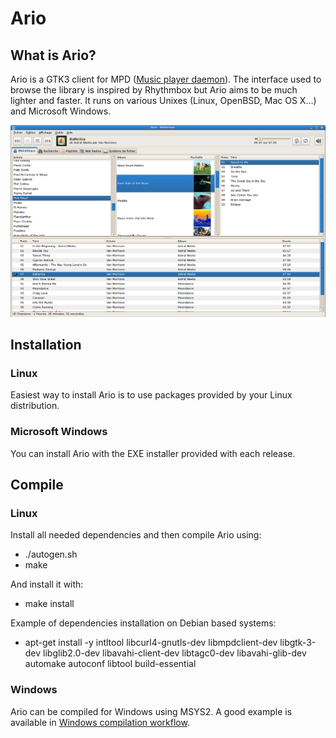 # Ario


## What is Ario?

Ario is a GTK3 client for MPD ([Music player daemon](http://musicpd.org)). The interface used to browse the library is inspired by Rhythmbox but Ario aims to be much lighter and faster.
It runs on various Unixes (Linux, OpenBSD, Mac OS X...) and Microsoft Windows.

![](./Screenshot.png)

## Installation
### Linux
Easiest way to install Ario is to use packages provided by your Linux distribution.

### Microsoft Windows
You can install Ario with the EXE installer provided with each release.

## Compile
### Linux
Install all needed dependencies and then compile Ario using:
- ./autogen.sh
- make

And install it with:
- make install

Example of dependencies installation on Debian based systems:
- apt-get install -y intltool libcurl4-gnutls-dev libmpdclient-dev libgtk-3-dev libglib2.0-dev libavahi-client-dev libtagc0-dev libavahi-glib-dev automake autoconf libtool build-essential

### Windows
Ario can be compiled for Windows using MSYS2. A good example is available in [Windows compilation workflow](https://github.com/mpavot/ario/blob/master/.github/workflows/windows.yml).
